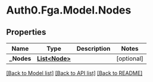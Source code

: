 # Auth0.Fga.Model.Nodes

## Properties

Name | Type | Description | Notes
------------ | ------------- | ------------- | -------------
**_Nodes** | [**List&lt;Node&gt;**](Node.md) |  | [optional] 

[[Back to Model list]](../README.md#models) [[Back to API list]](../README.md#api-endpoints) [[Back to README]](../README.md)

